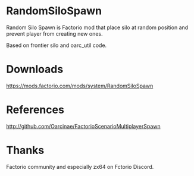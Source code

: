 # RandomSiloSpawn


Random Silo Spawn is Factorio mod that place silo at random position and prevent player from creating new ones.

Based on frontier silo and oarc_util code.

# Downloads

https://mods.factorio.com/mods/system/RandomSiloSpawn

# References

http://github.com/Oarcinae/FactorioScenarioMultiplayerSpawn

# Thanks

Factorio community and especially zx64 on Fctorio Discord.
